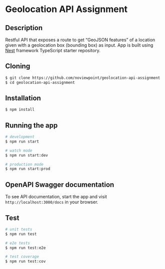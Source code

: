 # Geolocation API Assignment

## Description

Restful API that exposes a route to get “GeoJSON features” of a location given with a geolocation box (bounding box) as input. App is built using [Nest](https://github.com/nestjs/nest) framework TypeScript
starter repository.

## Cloning

```bash
$ git clone https://github.com/noviewpoint/geolocation-api-assignment
$ cd geolocation-api-assignment
```

## Installation

```bash
$ npm install
```

## Running the app

```bash
# development
$ npm run start

# watch mode
$ npm run start:dev

# production mode
$ npm run start:prod
```

## OpenAPI Swagger documentation

To see API documentation, start the app and visit `http://localhost:3000/docs` in your browser.

## Test

```bash
# unit tests
$ npm run test

# e2e tests
$ npm run test:e2e

# test coverage
$ npm run test:cov
```